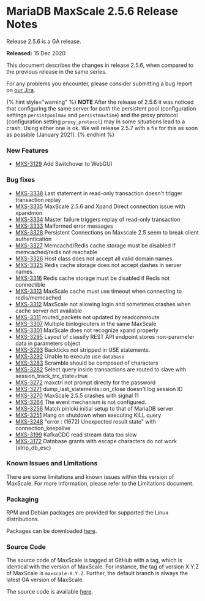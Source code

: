 # MariaDB MaxScale 2.5.6 Release Notes

Release 2.5.6 is a GA release.

**Released:** 15 Dec 2020

This document describes the changes in release 2.5.6, when compared to the previous release in the same series.

For any problems you encounter, please consider submitting a bug report on [our Jira](https://jira.mariadb.org/projects/MXS).

{% hint style="warning" %}
**NOTE** After the release of 2.5.6 it was noticed that configuring the same server for _both_ the persistent pool (configuration settings `persistpoolmax` and `persistmaxtime`) and the proxy protocol (configuration setting `proxy_protocol`) may in some situations lead to a crash. Using either one is ok. We will release 2.5.7 with a fix for this as soon as possible (January 2021).
{% endhint %}

### New Features

* [MXS-3129](https://jira.mariadb.org/browse/MXS-3129) Add Switchover to WebGUI

### Bug fixes

* [MXS-3338](https://jira.mariadb.org/browse/MXS-3338) Last statement in read-only transaction doesn't trigger transaction replay
* [MXS-3335](https://jira.mariadb.org/browse/MXS-3335) MaxScale 2.5.6 and Xpand Direct connection issue with xpandmon
* [MXS-3334](https://jira.mariadb.org/browse/MXS-3334) Master failure triggers replay of read-only transaction
* [MXS-3333](https://jira.mariadb.org/browse/MXS-3333) Malformed error messages
* [MXS-3328](https://jira.mariadb.org/browse/MXS-3328) Persistent Connections on Maxscale 2.5 seem to break client authentication
* [MXS-3327](https://jira.mariadb.org/browse/MXS-3327) Memcachd/Redis cache storage must be disabled if memcached/redis not reachable
* [MXS-3326](https://jira.mariadb.org/browse/MXS-3326) Host class does not accept all valid domain names.
* [MXS-3325](https://jira.mariadb.org/browse/MXS-3325) Redis cache storage does not accept dashes in server names.
* [MXS-3316](https://jira.mariadb.org/browse/MXS-3316) Redis cache storage must be disabled if Redis not connectible
* [MXS-3313](https://jira.mariadb.org/browse/MXS-3313) MaxScale cache must use timeout when connecting to redis/memcached
* [MXS-3312](https://jira.mariadb.org/browse/MXS-3312) MaxScale not allowing login and sometimes crashes when cache server not available
* [MXS-3311](https://jira.mariadb.org/browse/MXS-3311) routed\_packets not updated by readconnroute
* [MXS-3307](https://jira.mariadb.org/browse/MXS-3307) Multiple binlogrouters in the same MaxScale
* [MXS-3301](https://jira.mariadb.org/browse/MXS-3301) MaxScale does not recognize xpand properly
* [MXS-3295](https://jira.mariadb.org/browse/MXS-3295) Layout of classify REST API endpoint stores non-parameter data in parameters object
* [MXS-3293](https://jira.mariadb.org/browse/MXS-3293) Backticks not stripped in USE statements.
* [MXS-3292](https://jira.mariadb.org/browse/MXS-3292) Unable to execute use `database`
* [MXS-3283](https://jira.mariadb.org/browse/MXS-3283) Scramble should be composed of characters
* [MXS-3282](https://jira.mariadb.org/browse/MXS-3282) Select query inside transactions are routed to slave with session\_track\_trx\_state=true
* [MXS-3272](https://jira.mariadb.org/browse/MXS-3272) maxctrl not prompt directy for the password
* [MXS-3271](https://jira.mariadb.org/browse/MXS-3271) dump\_last\_statements=on\_close doesn't log session ID
* [MXS-3270](https://jira.mariadb.org/browse/MXS-3270) MaxScale 2.5.5 crashes with signal 11
* [MXS-3264](https://jira.mariadb.org/browse/MXS-3264) The event mechanism is not configured.
* [MXS-3256](https://jira.mariadb.org/browse/MXS-3256) Match pinloki initial setup to that of MariaDB server
* [MXS-3251](https://jira.mariadb.org/browse/MXS-3251) Hang on shutdown when executing KILL query
* [MXS-3248](https://jira.mariadb.org/browse/MXS-3248) "error : (1672) Unexpected result state" with connection\_keepalive
* [MXS-3199](https://jira.mariadb.org/browse/MXS-3199) KafkaCDC read stream data too slow
* [MXS-3172](https://jira.mariadb.org/browse/MXS-3172) Database grants with escape characters do not work (strip\_db\_esc)

### Known Issues and Limitations

There are some limitations and known issues within this version of MaxScale. For more information, please refer to the Limitations document.

### Packaging

RPM and Debian packages are provided for supported the Linux distributions.

Packages can be downloaded [here](https://mariadb.com/downloads/#mariadb_platform-mariadb_maxscale).

### Source Code

The source code of MaxScale is tagged at GitHub with a tag, which is identical with the version of MaxScale. For instance, the tag of version X.Y.Z of MaxScale is `maxscale-X.Y.Z`. Further, the default branch is always the latest GA version of MaxScale.

The source code is available [here](https://github.com/mariadb-corporation/MaxScale).

